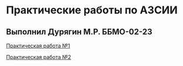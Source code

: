 # Практические работы по АЗСИИ
## Выполнил Дурягин М.Р. ББМО-02-23

[Практическая работа №1](https://github.com/kiberbull/AZSII/tree/main/ПРЗ_1)

[Практическая работа №2](https://github.com/kiberbull/SSSL/tree/main/prz_2)
